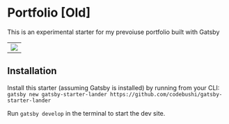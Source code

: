 # Portfolio [Old]

This is an experimental starter for my prevoiuse portfolio built with Gatsby 

<table>
  <tr><td><img src = "public/screenshot.png"></td></tr>
 </table>
 
## Installation

Install this starter (assuming Gatsby is installed) by running from your CLI:
<br/>
`gatsby new gatsby-starter-lander https://github.com/codebushi/gatsby-starter-lander`

Run `gatsby develop` in the terminal to start the dev site.
